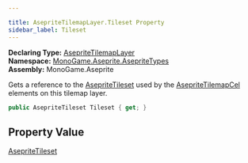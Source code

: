 ```yaml
---

title: AsepriteTilemapLayer.Tileset Property
sidebar_label: Tileset
---
```

**Declaring Type:** [AsepriteTilemapLayer](../)  
**Namespace:** [MonoGame.Aseprite.AsepriteTypes](../../)  
**Assembly:** MonoGame.Aseprite

Gets a reference to the [AsepriteTileset](../../AsepriteTileset/) used by the [AsepriteTilemapCel](../../AsepriteTilemapCel/) elements on this tilemap layer.

```csharp
public AsepriteTileset Tileset { get; }
```

## Property Value

[AsepriteTileset](../../AsepriteTileset/)


